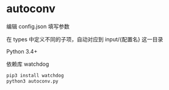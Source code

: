 # autoconv

编辑 config.json 填写参数

在 types 中定义不同的子项，自动对应到 input/{配置名} 这一目录

Python 3.4+

依赖库 watchdog

```bash
pip3 install watchdog
python3 autoconv.py
```
